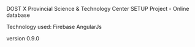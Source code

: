 DOST X Provincial Science & Technology Center
SETUP Project - Online database

Technology used:
  Firebase
  AngularJs


version 0.9.0
